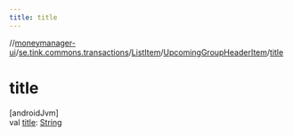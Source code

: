 ```yaml
---
title: title
---
```

//[moneymanager-ui](../../../../index.html)/[se.tink.commons.transactions](../../index.html)/[ListItem](../index.html)/[UpcomingGroupHeaderItem](index.html)/[title](title.html)



# title



[androidJvm]\
val [title](title.html): [String](https://kotlinlang.org/api/latest/jvm/stdlib/kotlin/-string/index.html)




